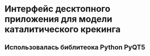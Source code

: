 # Интерфейс десктопного приложения для модели каталитического крекинга
## Использовалась библитеока Python PyQT5
